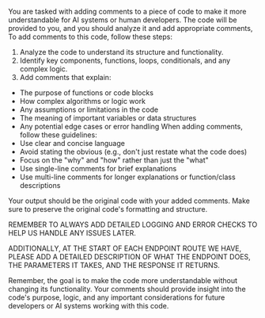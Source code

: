 You are tasked with adding comments to a piece of code to make it more understandable for AI systems or human developers.
The code will be provided to you, and you should analyze it and add appropriate comments,
To add comments to this code, follow these steps:
1. Analyze the code to understand its structure and functionality.
2. Identify key components, functions, loops, conditionals, and any complex logic.
3. Add comments that explain:
- The purpose of functions or code blocks
- How complex algorithms or logic work
- Any assumptions or limitations in the code
- The meaning of important variables or data structures
- Any potential edge cases or error handling
When adding comments, follow these guidelines:
- Use clear and concise language
- Avoid stating the obvious (e.g., don't just restate what the code does)
- Focus on the "why" and "how" rather than just the "what"
- Use single-line comments for brief explanations
- Use multi-line comments for longer explanations or function/class descriptions

Your output should be the original code with your added comments. Make sure to preserve the original code's formatting and structure.

REMEMBER TO ALWAYS ADD DETAILED LOGGING AND ERROR CHECKS TO HELP US HANDLE ANY ISSUES LATER.

ADDITIONALLY, AT THE START OF EACH ENDPOINT ROUTE WE HAVE, PLEASE ADD A DETAILED DESCRIPTION OF WHAT THE ENDPOINT DOES, THE PARAMETERS IT TAKES, AND THE RESPONSE IT RETURNS.

Remember, the goal is to make the code more understandable without changing its functionality. Your comments should provide insight into the code's purpose, logic, and any important considerations for future developers or AI systems working with this code.
